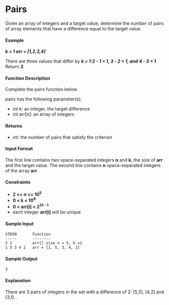 # Pairs

Given an array of integers and a target value, determine the number of pairs of array elements that have a difference equal to the target value.

#### Example

___k = 1
arr = [1,2,3,4]___

There are three values that differ by ___k = 1:2 - 1 = 1, 3 - 2 = 1, and 4 - 3 = 1___. Return ___3___.

#### Function Description

Complete the pairs function below.

pairs has the following parameter(s):

- int k: an integer, the target difference
- int arr[n]: an array of integers

#### Returns

- int: the number of pairs that satisfy the criterion

#### Input Format

The first line contains two space-separated integers **n** and **k**, the size of **arr** and the target value.
The second line contains **n** space-separated integers of the array **arr**.

#### Constraints

- **2 <= n <= 10<sup>5**
- **0 < k < 10<sup>9**
- **0 < arr[i] < 2<sup>31 - 1**
- each integer **arr[i]** will be unique

#### Sample Input

```
STDIN       Function
-----       --------
5 2         arr[] size n = 5, k =2
1 5 3 4 2   arr = [1, 5, 3, 4, 2]
```

#### Sample Output

```
3
```

#### Explanation

There are 3 pairs of integers in the set with a difference of 2: [5,3], [4,2] and [3,1]. .

